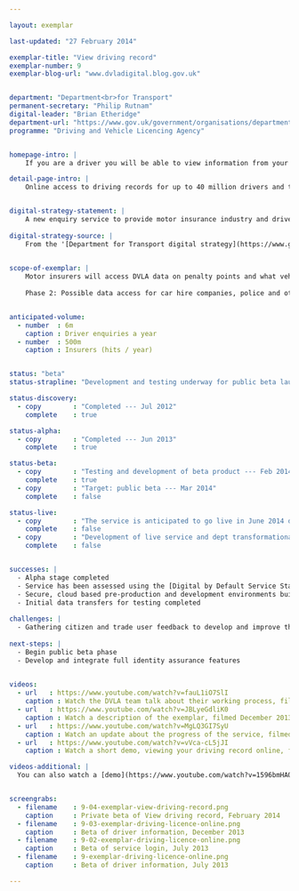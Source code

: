 ```yaml
---

layout: exemplar

last-updated: "27 February 2014"

exemplar-title: "View driving record"
exemplar-number: 9
exemplar-blog-url: "www.dvladigital.blog.gov.uk"


department: "Department<br>for Transport"
permanent-secretary: "Philip Rutnam"
digital-leader: "Brian Etheridge"
department-url: "https://www.gov.uk/government/organisations/department-for-transport"
programme: "Driving and Vehicle Licencing Agency"


homepage-intro: |
    If you are a driver you will be able to view information from your record, including what vehicles you can drive and any penalty points and disqualifications. Drivers' data will be made available via a new DVLA enquiry platform built to handle high-volume enquiries

detail-page-intro: |
    Online access to driving records for up to 40 million drivers and the insurance industry


digital-strategy-statement: |
    A new enquiry service to provide motor insurance industry and driver enquiry services, all delivered through a ‘greenfield’ IT procurement approach developed jointly with the GDS. This will see a move away from expensive legacy ICT systems, using an innovative ‘agile’ approach to designing services and platforms.
    
digital-strategy-source: |
    From the '[Department for Transport digital strategy](https://www.gov.uk/government/publications/department-for-transport-digital-strategy)' --- December 2012
    

scope-of-exemplar: |
    Motor insurers will access DVLA data on penalty points and what vehicles users are allowed to drive to check insurance applications and cut honest drivers’ premiums, thus implementing Financial Services Authority requirements. Drivers will be able to check their personal data through a portal.
    
    Phase 2: Possible data access for car hire companies, police and other European governments.


anticipated-volume:
  - number  : 6m
    caption : Driver enquiries a year
  - number  : 500m
    caption : Insurers (hits / year)


status: "beta"
status-strapline: "Development and testing underway for public beta launch end of March 2014"

status-discovery:
  - copy        : "Completed --- Jul 2012"
    complete    : true

status-alpha:
  - copy        : "Completed --- Jun 2013"
    complete    : true

status-beta:
  - copy        : "Testing and development of beta product --- Feb 2014"
    complete    : true
  - copy        : "Target: public beta --- Mar 2014"
    complete    : false

status-live:
  - copy        : "The service is anticipated to go live in June 2014 depending on feedback from beta and subsequent development work"
    complete    : false
  - copy        : "Development of live service and dept transformational work to continue"
    complete    : false


successes: |
  - Alpha stage completed
  - Service has been assessed using the [Digital by Default Service Standard](https://www.gov.uk/service-manual/digital-by-default)
  - Secure, cloud based pre-production and development environments built
  - Initial data transfers for testing completed
  
challenges: |
  - Gathering citizen and trade user feedback to develop and improve the service during public beta
  
next-steps: |
  - Begin public beta phase
  - Develop and integrate full identity assurance features
  

videos:
  - url   : https://www.youtube.com/watch?v=fauL1iO7SlI
    caption : Watch the DVLA team talk about their working process, filmed May 2013
  - url   : https://www.youtube.com/watch?v=JBLyeGdliK0
    caption : Watch a description of the exemplar, filmed December 2013
  - url   : https://www.youtube.com/watch?v=MgLQ3GI7SyU
    caption : Watch an update about the progress of the service, filmed December 2013
  - url   : https://www.youtube.com/watch?v=vVca-cL5jJI
    caption : Watch a short demo, viewing your driving record online, filmed January 2014

videos-additional: |
  You can also watch a [demo](https://www.youtube.com/watch?v=1596bmHAOrg) introducing the service, filmed May 2013.


screengrabs:
  - filename    : 9-04-exemplar-view-driving-record.png
    caption     : Private beta of View driving record, February 2014
  - filename    : 9-03-exemplar-driving-licence-online.png
    caption     : Beta of driver information, December 2013
  - filename    : 9-02-exemplar-driving-licence-online.png
    caption     : Beta of service login, July 2013
  - filename    : 9-exemplar-driving-licence-online.png
    caption     : Beta of driver information, July 2013

---
```




